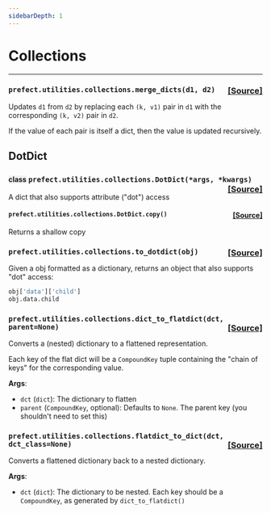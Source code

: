 ```yaml
---
sidebarDepth: 1
---
```


# Collections
---
 ###  ```prefect.utilities.collections.merge_dicts(d1, d2)```<span style="float:right;">[[Source]](https://github.com/PrefectHQ/prefect/tree/master/src/prefect/utilities/collections.py#L8)</span>
Updates `d1` from `d2` by replacing each `(k, v1)` pair in `d1` with the
corresponding `(k, v2)` pair in `d2`.

If the value of each pair is itself a dict, then the value is updated
recursively.


 ## DotDict

### <span style="background-color:rgba(27,31,35,0.05);font-size:0.85em;">class</span> ```prefect.utilities.collections.DotDict(*args, *kwargs)```<span style="float:right;">[[Source]](https://github.com/PrefectHQ/prefect/tree/master/src/prefect/utilities/collections.py#L29)</span>
A dict that also supports attribute ("dot") access

 ####  ```prefect.utilities.collections.DotDict.copy()```<span style="float:right;">[[Source]](https://github.com/PrefectHQ/prefect/tree/master/src/prefect/utilities/collections.py#L60)</span>
Returns a shallow copy


 ###  ```prefect.utilities.collections.to_dotdict(obj)```<span style="float:right;">[[Source]](https://github.com/PrefectHQ/prefect/tree/master/src/prefect/utilities/collections.py#L65)</span>
Given a obj formatted as a dictionary, returns an object
that also supports "dot" access:

```python
obj['data']['child']
obj.data.child
```


 ###  ```prefect.utilities.collections.dict_to_flatdict(dct, parent=None)```<span style="float:right;">[[Source]](https://github.com/PrefectHQ/prefect/tree/master/src/prefect/utilities/collections.py#L86)</span>
Converts a (nested) dictionary to a flattened representation.

Each key of the flat dict will be a `CompoundKey` tuple containing the "chain of keys"
for the corresponding value.

**Args**:
- `dct` (`dict`): The dictionary to flatten
- `parent` (`CompoundKey`, optional): Defaults to `None`. The parent key
(you shouldn't need to set this)


 ###  ```prefect.utilities.collections.flatdict_to_dict(dct, dct_class=None)```<span style="float:right;">[[Source]](https://github.com/PrefectHQ/prefect/tree/master/src/prefect/utilities/collections.py#L110)</span>
Converts a flattened dictionary back to a nested dictionary.

**Args**:
- `dct` (`dict`): The dictionary to be nested. Each key should be a
`CompoundKey`, as generated by `dict_to_flatdict()`


